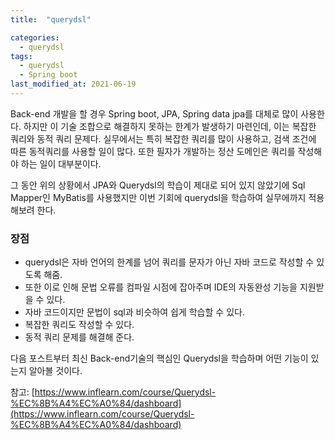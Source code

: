 ```yaml
---
title:  "querydsl"

categories:
  - querydsl
tags:
  - querydsl
  - Spring boot
last_modified_at: 2021-06-19
---
```


Back-end 개발을 할 경우 Spring boot, JPA, Spring data jpa를 대체로 많이 사용한다.
하지만 이 기술 조합으로 해결하지 못하는 한계가 발생하기 마련인데, 이는 복잡한 쿼리와 동적 쿼리 문제다.
실무에서는 특히 복잡한 쿼리를 많이 사용하고, 검색 조건에 따른 동적쿼리를 사용할 일이 많다.
또한 필자가 개발하는 정산 도메인은 쿼리를 작성해야 하는 일이 대부분이다.

그 동안 위의 상황에서 JPA와 Querydsl의 학습이 제대로 되어 있지 않았기에 Sql Mapper인 MyBatis를 사용했지만 
이번 기회에 querydsl을 학습하여 실무에까지 적용해보려 한다.

### 장점
* querydsl은 자바 언어의 한계를 넘어 쿼리를 문자가 아닌 자바 코드로 작성할 수 있도록 해줌. 
* 또한 이로 인해 문법 오류를 컴파일 시점에 잡아주며 IDE의 자동완성 기능을 지원받을 수 있다.
* 자바 코드이지만 문법이 sql과 비슷하여 쉽게 학습할 수 있다.
* 복잡한 쿼리도 작성할 수 있다.
* 동적 쿼리 문제를 해결해 준다.

다음 포스트부터 최신 Back-end기술의 핵심인 Querydsl을 학습하며 어떤 기능이 있는지 알아볼 것이다.
 

참고: [https://www.inflearn.com/course/Querydsl-%EC%8B%A4%EC%A0%84/dashboard](https://www.inflearn.com/course/Querydsl-%EC%8B%A4%EC%A0%84/dashboard)